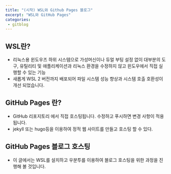 ```yaml
---
title: "(시작) WSL와 Github Pages 블로그"
excerpt: "WSL와 GitHub Pages"
categories:
 - gitblog
---
```


## WSL란?  
- 리눅스용 윈도우즈 하위 시스템으로 가성머신이나 듀얼 부팅 설정 없이 대부분의 도구, 유틸리티 및 애플리케이션과 리눅스 환경을 수정하지 않고 윈도우에서 직접 실행할 수 있는 기능  
- 새롭게 WSL 2 버전까지 배포되어 파일 시스템 성능 향상과 시스템 호출 호환성이 개선 되었습니다.    

## GitHub Pages 란?
- GitHub 리포지토리 에서 직접 호스팅됩니다. 수정하고 푸시하면 변경 사항이 적용됩니다.  
- jekyll 또는 hugo등을 이용하여 정적 웹 사이트를 만들고 호스팅 할 수 있다.  
## GitHub Pages 블로그 호스팅  
- 이 글에서는 WSL를 설치하고 우분투를 이용하여 블로그 호스팅을 위한 과정을 진행해 볼 것입니다.
